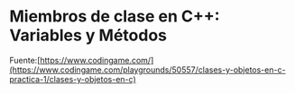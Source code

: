 # Miembros de clase en C++: Variables y Métodos






Fuente:[https://www.codingame.com/](https://www.codingame.com/playgrounds/50557/clases-y-objetos-en-c-practica-1/clases-y-objetos-en-c)
<!--stackedit_data:
eyJoaXN0b3J5IjpbMTE2NDA2MTg5MiwtMTI1OTUzNzQ0MV19
-->